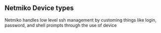 
## Netmiko Device types

Netmiko handles low level ssh management by customing things like login, password, and shell prompts through
the use of device

